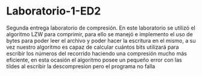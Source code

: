 # Laboratorio-1-ED2
Segunda entrega laboratorio de compresión. En este laboratorio se utilizó el algoritmo LZW para comprimir, para ello se manejó e implemento el uso de bytes para poder leer el archivo y poder hacer la escritura en el mismo, a su vez nuestro algoritmo es capaz de calcular cuántos bits utilizará para escribir los números del recorrido haciendo una compresión mucho más eficiente, en esta ocasión el algoritmo posee un pequeño error con las tildes al escribir la descompresion pero el programa no falla
